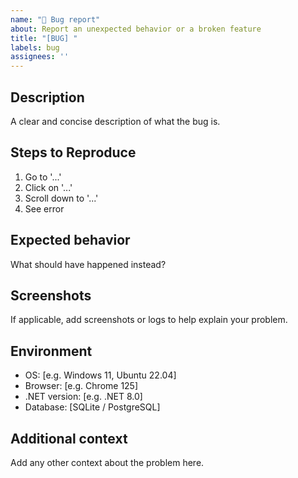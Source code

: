```yaml
---
name: "🐞 Bug report"
about: Report an unexpected behavior or a broken feature
title: "[BUG] "
labels: bug
assignees: ''
---
```


## Description
A clear and concise description of what the bug is.

## Steps to Reproduce
1. Go to '...'
2. Click on '...'
3. Scroll down to '...'
4. See error

## Expected behavior
What should have happened instead?

## Screenshots
If applicable, add screenshots or logs to help explain your problem.

## Environment
- OS: [e.g. Windows 11, Ubuntu 22.04]
- Browser: [e.g. Chrome 125]
- .NET version: [e.g. .NET 8.0]
- Database: [SQLite / PostgreSQL]

## Additional context
Add any other context about the problem here.
